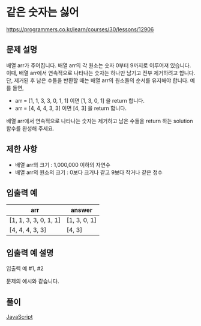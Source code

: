 # 같은 숫자는 싫어

https://programmers.co.kr/learn/courses/30/lessons/12906

## 문제 설명

배열 arr가 주어집니다. 배열 arr의 각 원소는 숫자 0부터 9까지로 이루어져 있습니다. 이때, 배열 arr에서 연속적으로 나타나는 숫자는 하나만 남기고 전부 제거하려고 합니다. 단, 제거된 후 남은 수들을 반환할 때는 배열 arr의 원소들의 순서를 유지해야 합니다. 예를 들면,

* arr = [1, 1, 3, 3, 0, 1, 1] 이면 [1, 3, 0, 1] 을 return 합니다.
* arr = [4, 4, 4, 3, 3] 이면 [4, 3] 을 return 합니다.

배열 arr에서 연속적으로 나타나는 숫자는 제거하고 남은 수들을 return 하는 solution 함수를 완성해 주세요.

## 제한 사항

* 배열 arr의 크기 : 1,000,000 이하의 자연수
* 배열 arr의 원소의 크기 : 0보다 크거나 같고 9보다 작거나 같은 정수

## 입출력 예

| arr                   | answer       |
| --------------------- | ------------ |
| [1, 1, 3, 3, 0, 1, 1] | [1, 3, 0, 1] |
| [4, 4, 4, 3, 3]       | [4, 3]       |

## 입출력 예 설명

입출력 예 #1, #2

문제의 예시와 같습니다.

## 풀이

[JavaScript](./NoSameNumber.js)